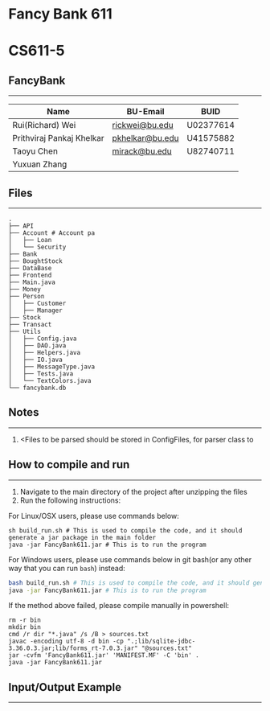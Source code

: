 # Fancy Bank 611

# CS611-5
## FancyBank
---------------------------------------------------------------------------
| Name                      | BU-Email        | BUID      |
| ------------------------- | --------------- | --------- |
| Rui(Richard) Wei          | rickwei@bu.edu  | U02377614 |
| Prithviraj Pankaj Khelkar | pkhelkar@bu.edu | U41575882 |
| Taoyu Chen                | mirack@bu.edu   | U82740711 |
| Yuxuan Zhang              |                 |           |


## Files
---------------------------------------------------------------------------

```shell
.
├── API
├── Account	# Account pa
│   ├── Loan
│   └── Security
├── Bank
├── BoughtStock
├── DataBase
├── Frontend
├── Main.java
├── Money
├── Person
│   ├── Customer
│   ├── Manager
├── Stock
├── Transact
├── Utils
│   ├── Config.java
│   ├── DAO.java
│   ├── Helpers.java
│   ├── IO.java
│   ├── MessageType.java
│   ├── Tests.java
│   └── TextColors.java
└── fancybank.db
```

## Notes
---------------------------------------------------------------------------
1. <Files to be parsed should be stored in ConfigFiles, for parser class to

[//]: # (   read class>)

[//]: # (2. <Bonus Done>)

[//]: # (3. <Notes to grader>)

## How to compile and run
---------------------------------------------------------------------------
1. Navigate to the main directory of the project after unzipping the files
2. Run the following instructions:

For Linux/OSX users, please use commands below:

```shell
sh build_run.sh # This is used to compile the code, and it should generate a jar package in the main folder
java -jar FancyBank611.jar # This is to run the program
```

For Windows users, please use commands below in git bash(or any other way that you can run `bash`) instead:

```bash
bash build_run.sh # This is used to compile the code, and it should generate a jar package in the main folder
java -jar FancyBank611.jar # This is to run the program
```

If the method above failed, please compile manually in powershell:

```shell
rm -r bin
mkdir bin
cmd /r dir "*.java" /s /B > sources.txt
javac -encoding utf-8 -d bin -cp ".;lib/sqlite-jdbc-3.36.0.3.jar;lib/forms_rt-7.0.3.jar" "@sources.txt"
jar -cvfm 'FancyBank611.jar' 'MANIFEST.MF' -C 'bin' .
java -jar FancyBank611.jar
```

## Input/Output Example

---------------------------------------------------------------------------